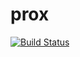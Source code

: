 # prox
[![Build Status](https://travis-ci.org/vigoo/prox.svg?branch=master)](https://travis-ci.org/vigoo/prox)


